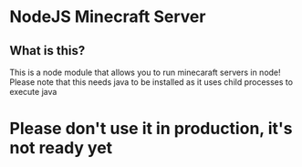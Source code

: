 # NodeJS Minecraft Server
## What is this?
This is a node module that allows you to run minecaraft servers in node! Please note that this needs java to be installed as it uses child processes to execute java


# Please don't use it in production, it's not ready yet